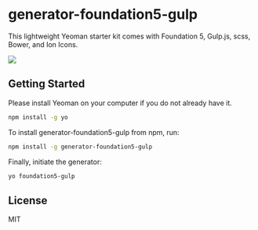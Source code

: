 # generator-foundation5-gulp

This lightweight Yeoman starter kit comes with Foundation 5, Gulp.js, scss, Bower, and Ion Icons.

![](http://trippruitt.com/logos_yeoman_generator.png)

## Getting Started

Please install Yeoman on your computer if you do not already have it.

```bash
npm install -g yo
```

To install generator-foundation5-gulp from npm, run:

```bash
npm install -g generator-foundation5-gulp
```

Finally, initiate the generator:

```bash
yo foundation5-gulp
```

## License

MIT
